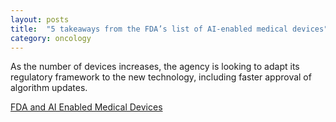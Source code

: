 ```yaml
---
layout: posts
title:  "5 takeaways from the FDA’s list of AI-enabled medical devices"
category: oncology
---
```

As the number of devices increases, the agency is looking to adapt its regulatory framework to the new technology, including faster approval of algorithm updates.

[FDA and AI Enabled Medical Devices](https://www.medtechdive.com/news/FDA-AI-ML-medical-devices-5-takeaways/635908/)